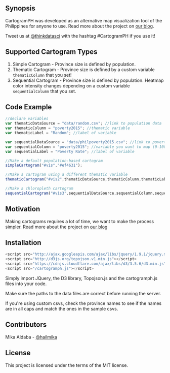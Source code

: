 ## Synopsis

CartogramPH was developed as an alternative map visualization tool of the Philippines for anyone to use.
Read more about the project on [our blog](http://stories.thinkingmachin.es/cartogram).

Tweet us at [@thinkdatasci](http://twitter.com/thinkdatasci) with the hashtag #CartogramPH if you use it!

## Supported Cartogram Types


1. Simple Cartogram - Province size is defined by population. 
2. Thematic Cartogram - Province size is defined by a custom variable `thematicColumn` that you set!
3. Sequential Cartogram - Province size is defined by population. Heatmap color intensity changes depending on a custom variable `sequentialColumn` that you set. 


## Code Example

```javascript
//declare variables
var thematicDataSource = "data/random.csv"; //link to population data
var thematicColumn = "poverty2015"; //thematic variable
var thematicLabel = "Random"; //label of variable

var sequentialDataSource = "data/philpoverty2015.csv"; //link to poverty data
var sequentialColumn = "poverty2015"; //variable you want to map (0-100%)
var sequentialLabel = "Poverty Rate"; //label of variable

//Make a default population-based cartogram 
simpleCartogram("#vis","#ef4631");

//Make a cartogram using a different thematic variable
thematicCartogram("#vis2",thematicDataSource,thematicColumn,thematicLabel,"#00aac5");

//Make a chloropleth cartogram
sequentialCartogram("#vis3",sequentialDataSource,sequentialColumn,sequentialLabel,"#c30202");
```

## Motivation

Making cartograms requires a lot of time, we want to make the process simpler.
Read more about the project on [our blog](http://stories.thinkingmachin.es/cartogram)

## Installation

```javascript
<script src="http://ajax.googleapis.com/ajax/libs/jquery/1.9.1/jquery.min.js"></script>
<script src="http://d3js.org/topojson.v1.min.js"></script>
<script src="https://cdnjs.cloudflare.com/ajax/libs/d3/3.5.6/d3.min.js" charset="utf-8"></script>
<script src="/cartogramph.js"></script>
```

Simply import JQuery, the D3 library, Topojson.js and the cartogramph.js files into your code.

Make sure the paths to the data files are correct before running the server.

If you're using custom csvs, check the province names to see if the names are in all caps and match the ones in the sample csvs.

## Contributors

Mika Aldaba - [@hailmika](http://twitter.com/thinkdatasci)

## License

This project is licensed under the terms of the MIT license.
